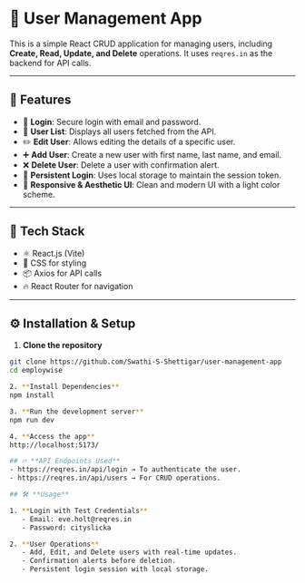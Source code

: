 # 🌟 User Management App

This is a simple React CRUD application for managing users, including **Create, Read, Update, and Delete** operations. It uses `reqres.in` as the backend for API calls.

---

## 🚀 **Features**
- 🔐 **Login**: Secure login with email and password.
- 👥 **User List**: Displays all users fetched from the API.
- ✏️ **Edit User**: Allows editing the details of a specific user.
- ➕ **Add User**: Create a new user with first name, last name, and email.
- ❌ **Delete User**: Delete a user with confirmation alert.
- 💾 **Persistent Login**: Uses local storage to maintain the session token.
- 🎨 **Responsive & Aesthetic UI**: Clean and modern UI with a light color scheme.

---

## 🔧 **Tech Stack**
- ⚛️ React.js (Vite)
- 🎨 CSS for styling
- 📦 Axios for API calls
- 🔥 React Router for navigation

---

## ⚙️ **Installation & Setup**

1. **Clone the repository**
```bash
git clone https://github.com/Swathi-S-Shettigar/user-management-app
cd employwise

2. **Install Dependencies**
npm install

3. **Run the development server**
npm run dev

4. **Access the app**
http://localhost:5173/

## 🔥 **API Endpoints Used**
- https://reqres.in/api/login → To authenticate the user.
- https://reqres.in/api/users → For CRUD operations.

## 🛠️ **Usage**

1. **Login with Test Credentials**
   - Email: eve.holt@reqres.in
   - Password: cityslicka

2. **User Operations**
   - Add, Edit, and Delete users with real-time updates.
   - Confirmation alerts before deletion.
   - Persistent login session with local storage.




